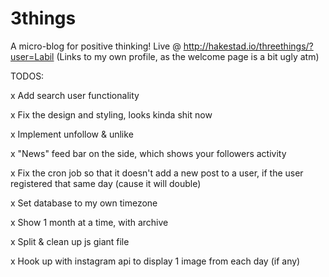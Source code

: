 3things
=======

A micro-blog for positive thinking!
Live @ http://hakestad.io/threethings/?user=Labil  (Links to my own profile, as the welcome page is a bit ugly atm)

TODOS:

x Add search user functionality

x Fix the design and styling, looks kinda shit now

x Implement unfollow & unlike

x "News" feed bar on the side, which shows your followers activity

x Fix the cron job so that it doesn't add a new post to a user, if the user registered that same day (cause it will double)

x Set database to my own timezone

x Show 1 month at a time, with archive

x Split & clean up js giant file

x Hook up with instagram api to display 1 image from each day (if any)
